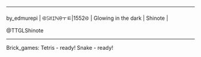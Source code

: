 **************************************************************************
by_edmurepi | ࿋꒚ꎧｴℕꑙￓﾼ|1552࿋ | Glowing in the dark | Shinote | @TTGLShinote
**************************************************************************


Brick_games:
  Tetris  -  ready!
  Snake  -  ready!
